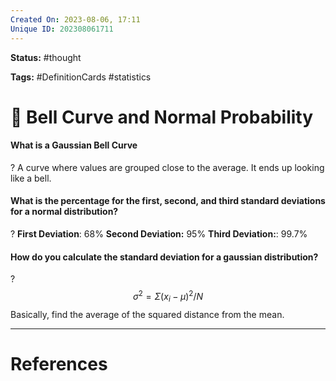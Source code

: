 ```yaml
---
Created On: 2023-08-06, 17:11
Unique ID: 202308061711
---
```

**Status:** #thought 

**Tags:**  #DefinitionCards #statistics

# 🔔 Bell Curve and Normal Probability

#### What is a Gaussian Bell Curve
?
A curve where values are grouped close to the average. It ends up looking like a bell.
<!--SR:!2023-08-08,1,228-->

#### What is the percentage for the first, second, and third standard deviations for a normal distribution?
?
**First Deviation**: 68%
**Second Deviation:** 95%
**Third Deviation:**: 99.7%
<!--SR:!2023-08-08,1,228-->


#### How do you calculate the standard deviation for a gaussian distribution?
?
$$σ^2=\Sigma(x_i−\mu)^2/N$$
Basically, find the average of the squared distance from the mean.
<!--SR:!2023-08-10,1,208-->








---
# References
